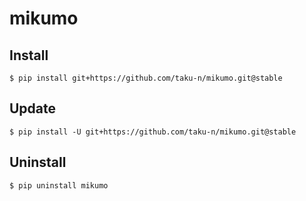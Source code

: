 # mikumo

## Install

```
$ pip install git+https://github.com/taku-n/mikumo.git@stable
```

## Update

```
$ pip install -U git+https://github.com/taku-n/mikumo.git@stable
```

## Uninstall

```
$ pip uninstall mikumo
```
